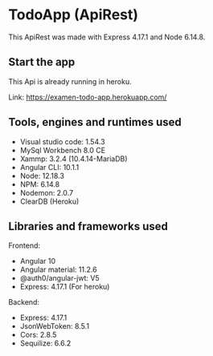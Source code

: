 # TodoApp (ApiRest)

This ApiRest was made with Express 4.17.1 and Node 6.14.8.


## Start the app

This Api is already running in heroku. 

Link: https://examen-todo-app.herokuapp.com/

## Tools, engines and runtimes used

* Visual studio code: 1.54.3
* MySql Workbench 8.0 CE
* Xammp: 3.2.4 (10.4.14-MariaDB)
* Angular CLI: 10.1.1
* Node: 12.18.3
* NPM: 6.14.8
* Nodemon: 2.0.7
* ClearDB (Heroku)

## Libraries and frameworks used

Frontend:
* Angular 10
* Angular material: 11.2.6
* @auth0/angular-jwt: V5
* Express: 4.17.1 (For heroku)

Backend:
* Express: 4.17.1
* JsonWebToken: 8.5.1
* Cors: 2.8.5
* Sequilize: 6.6.2

